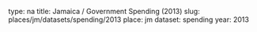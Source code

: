 type: na
title: Jamaica / Government Spending (2013)
slug: places/jm/datasets/spending/2013
place: jm
dataset: spending
year: 2013
